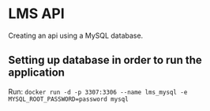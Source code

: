 # LMS API

Creating an api using a MySQL database.

## Setting up database in order to run the application

Run:
```docker run -d -p 3307:3306 --name lms_mysql -e MYSQL_ROOT_PASSWORD=password mysql```
